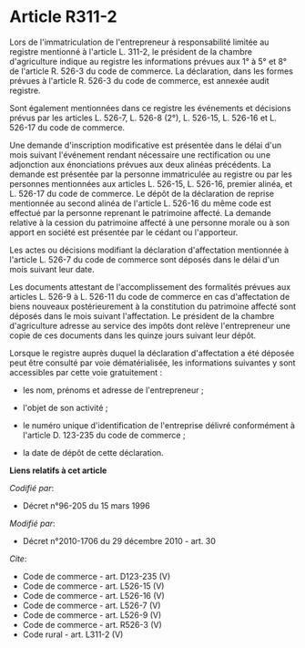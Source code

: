 # Article R311-2

Lors de l'immatriculation de l'entrepreneur à responsabilité limitée au registre mentionné à l'article L. 311-2, le président
de la chambre d'agriculture indique au registre les informations prévues aux 1° à 5° et 8° de l'article R. 526-3 du code de
commerce. La déclaration, dans les formes prévues à l'article R. 526-3 du code de commerce, est annexée audit registre. 

Sont également mentionnées dans ce registre les événements et décisions prévus par les articles L. 526-7, L. 526-8 (2°), L.
526-15, L. 526-16 et L. 526-17 du code de commerce. 

Une demande d'inscription modificative est présentée dans le délai d'un mois suivant l'événement rendant nécessaire une
rectification ou une adjonction aux énonciations prévues aux deux alinéas précédents. La demande est présentée par la
personne immatriculée au registre ou par les personnes mentionnées aux articles L. 526-15, L. 526-16, premier alinéa, et L.
526-17 du code de commerce. Le dépôt de la déclaration de reprise mentionnée au second alinéa de l'article L. 526-16 du même
code est effectué par la personne reprenant le patrimoine affecté. La demande relative à la cession du patrimoine affecté à
une personne morale ou à son apport en société est présentée par le cédant ou l'apporteur. 

Les actes ou décisions modifiant la déclaration d'affectation mentionnée à l'article L. 526-7 du code de commerce sont
déposés dans le délai d'un mois suivant leur date. 

Les documents attestant de l'accomplissement des formalités prévues aux articles L. 526-9 à L. 526-11 du code de commerce en
cas d'affectation de biens nouveaux postérieurement à la constitution du patrimoine affecté sont déposés dans le mois suivant
l'affectation. Le président de la chambre d'agriculture adresse au service des impôts dont relève l'entrepreneur une copie de
ces documents dans les quinze jours suivant leur dépôt. 

Lorsque le registre auprès duquel la déclaration d'affectation a été déposée peut être consulté par voie dématérialisée, les
informations suivantes y sont accessibles par cette voie gratuitement :

- les nom, prénoms et adresse de l'entrepreneur ;

- l'objet de son activité ;

- le numéro unique d'identification de l'entreprise délivré conformément à l'article D. 123-235 du code de commerce ;

- la date de dépôt de cette déclaration.

**Liens relatifs à cet article**

_Codifié par_:

  - Décret n°96-205 du 15 mars 1996

_Modifié par_:

  - Décret n°2010-1706 du 29 décembre 2010 - art. 30

_Cite_:

  - Code de commerce - art. D123-235 (V)
  - Code de commerce - art. L526-15 (V)
  - Code de commerce - art. L526-16 (V)
  - Code de commerce - art. L526-7 (V)
  - Code de commerce - art. L526-9 (V)
  - Code de commerce - art. R526-3 (V)
  - Code rural - art. L311-2 (V)
